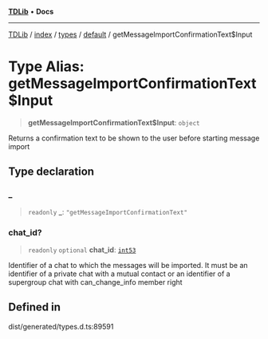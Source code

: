 [**TDLib**](../../../../../../README.md) • **Docs**

***

[TDLib](../../../../../../modules.md) / [index](../../../../../README.md) / [types](../../../README.md) / [default](../README.md) / getMessageImportConfirmationText$Input

# Type Alias: getMessageImportConfirmationText$Input

> **getMessageImportConfirmationText$Input**: `object`

Returns a confirmation text to be shown to the user before starting message import

## Type declaration

### \_

> `readonly` **\_**: `"getMessageImportConfirmationText"`

### chat\_id?

> `readonly` `optional` **chat\_id**: [`int53`](int53-1.md)

Identifier of a chat to which the messages will be imported. It must be an identifier of a private chat with a mutual contact or an identifier of a supergroup chat with can_change_info member right

## Defined in

dist/generated/types.d.ts:89591
